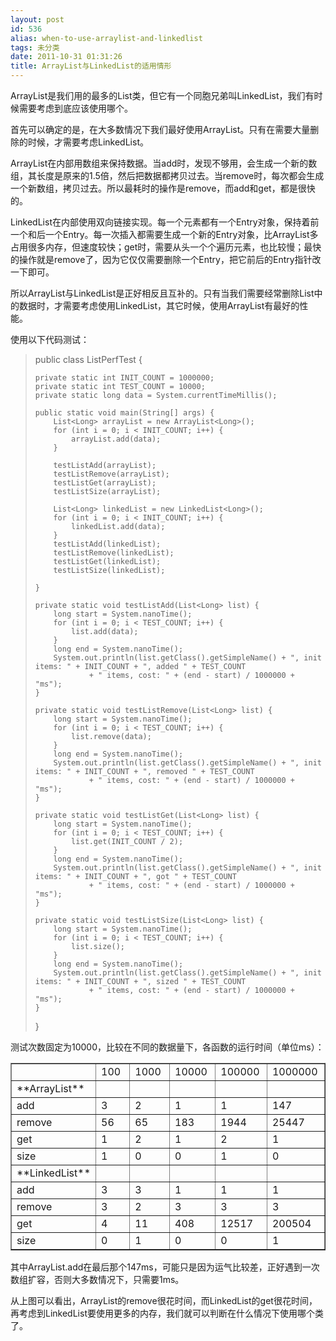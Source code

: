 ```yaml
---
layout: post
id: 536
alias: when-to-use-arraylist-and-linkedlist
tags: 未分类
date: 2011-10-31 01:31:26
title: ArrayList与LinkedList的适用情形
---
```


ArrayList是我们用的最多的List类，但它有一个同胞兄弟叫LinkedList，我们有时候需要考虑到底应该使用哪个。

首先可以确定的是，在大多数情况下我们最好使用ArrayList。只有在需要大量删除的时候，才需要考虑LinkedList。

ArrayList在内部用数组来保持数据。当add时，发现不够用，会生成一个新的数组，其长度是原来的1.5倍，然后把数据都拷贝过去。当remove时，每次都会生成一个新数组，拷贝过去。所以最耗时的操作是remove，而add和get，都是很快的。

LinkedList在内部使用双向链接实现。每一个元素都有一个Entry对象，保持着前一个和后一个Entry。每一次插入都需要生成一个新的Entry对象，比ArrayList多占用很多内存，但速度较快；get时，需要从头一个个遍历元素，也比较慢；最快的操作就是remove了，因为它仅仅需要删除一个Entry，把它前后的Entry指针改一下即可。

所以ArrayList与LinkedList是正好相反且互补的。只有当我们需要经常删除List中的数据时，才需要考虑使用LinkedList，其它时候，使用ArrayList有最好的性能。

<span id="more-536"></span>
<p>使用以下代码测试：

> public class ListPerfTest { 
> 
>     private static int INIT_COUNT = 1000000;     
>     private static int TEST_COUNT = 10000;      
>     private static long data = System.currentTimeMillis(); 
> 
>     public static void main(String[] args) {     
>         List<Long> arrayList = new ArrayList<Long>();      
>         for (int i = 0; i < INIT_COUNT; i++) {      
>             arrayList.add(data);      
>         } 
> 
>         testListAdd(arrayList);     
>         testListRemove(arrayList);      
>         testListGet(arrayList);      
>         testListSize(arrayList); 
> 
>         List<Long> linkedList = new LinkedList<Long>();     
>         for (int i = 0; i < INIT_COUNT; i++) {      
>             linkedList.add(data);      
>         }      
>         testListAdd(linkedList);      
>         testListRemove(linkedList);      
>         testListGet(linkedList);      
>         testListSize(linkedList); 
> 
>     } 
> 
>     private static void testListAdd(List<Long> list) {     
>         long start = System.nanoTime();      
>         for (int i = 0; i < TEST_COUNT; i++) {      
>             list.add(data);      
>         }      
>         long end = System.nanoTime();      
>         System.out.println(list.getClass().getSimpleName() + ", init items: " + INIT_COUNT + ", added " + TEST_COUNT      
>                 + " items, cost: " + (end - start) / 1000000 + "ms");      
>     } 
> 
>     private static void testListRemove(List<Long> list) {     
>         long start = System.nanoTime();      
>         for (int i = 0; i < TEST_COUNT; i++) {      
>             list.remove(data);      
>         }      
>         long end = System.nanoTime();      
>         System.out.println(list.getClass().getSimpleName() + ", init items: " + INIT_COUNT + ", removed " + TEST_COUNT      
>                 + " items, cost: " + (end - start) / 1000000 + "ms");      
>     } 
> 
>     private static void testListGet(List<Long> list) {     
>         long start = System.nanoTime();      
>         for (int i = 0; i < TEST_COUNT; i++) {      
>             list.get(INIT_COUNT / 2);      
>         }      
>         long end = System.nanoTime();      
>         System.out.println(list.getClass().getSimpleName() + ", init items: " + INIT_COUNT + ", got " + TEST_COUNT      
>                 + " items, cost: " + (end - start) / 1000000 + "ms");      
>     } 
> 
>     private static void testListSize(List<Long> list) {     
>         long start = System.nanoTime();      
>         for (int i = 0; i < TEST_COUNT; i++) {      
>             list.size();      
>         }      
>         long end = System.nanoTime();      
>         System.out.println(list.getClass().getSimpleName() + ", init items: " + INIT_COUNT + ", sized " + TEST_COUNT      
>                 + " items, cost: " + (end - start) / 1000000 + "ms");      
>     } 
> 
> }

测试次数固定为10000，比较在不同的数据量下，各函数的运行时间（单位ms）：

<table cellspacing="0" cellpadding="2" width="600" border="1">
<tbody>
<tr>
<td valign="top" width="100"> </td>
<td valign="top" width="100">100</td>
<td valign="top" width="100">1000</td>
<td valign="top" width="100">10000</td>
<td valign="top" width="100">100000</td>
<td valign="top" width="100">1000000</td>
</tr>
<tr>
<td valign="top" width="100">**ArrayList**</td>
<td valign="top" width="100"> </td>
<td valign="top" width="100"> </td>
<td valign="top" width="100"> </td>
<td valign="top" width="100"> </td>
<td valign="top" width="100"> </td>
</tr>
<tr>
<td valign="top" width="100">add</td>
<td valign="top" width="100">3</td>
<td valign="top" width="100">2</td>
<td valign="top" width="100">1</td>
<td valign="top" width="100">1</td>
<td valign="top" width="100">147</td>
</tr>
<tr>
<td valign="top" width="100">remove</td>
<td valign="top" width="100">56</td>
<td valign="top" width="100">65</td>
<td valign="top" width="100">183</td>
<td valign="top" width="100">1944</td>
<td valign="top" width="100">25447</td>
</tr>
<tr>
<td valign="top" width="100">get</td>
<td valign="top" width="100">1</td>
<td valign="top" width="100">2</td>
<td valign="top" width="100">1</td>
<td valign="top" width="100">2</td>
<td valign="top" width="100">1</td>
</tr>
<tr>
<td valign="top" width="100">size</td>
<td valign="top" width="100">1</td>
<td valign="top" width="100">0</td>
<td valign="top" width="100">0</td>
<td valign="top" width="100">1</td>
<td valign="top" width="100">0</td>
</tr>
<tr>
<td valign="top" width="100">**LinkedList**</td>
<td valign="top" width="100"> </td>
<td valign="top" width="100"> </td>
<td valign="top" width="100"> </td>
<td valign="top" width="100"> </td>
<td valign="top" width="100"> </td>
</tr>
<tr>
<td valign="top" width="100">add</td>
<td valign="top" width="100">3</td>
<td valign="top" width="100">3</td>
<td valign="top" width="100">1</td>
<td valign="top" width="100">1</td>
<td valign="top" width="100">1</td>
</tr>
<tr>
<td valign="top" width="100">remove</td>
<td valign="top" width="100">3</td>
<td valign="top" width="100">2</td>
<td valign="top" width="100">3</td>
<td valign="top" width="100">3</td>
<td valign="top" width="100">3</td>
</tr>
<tr>
<td valign="top" width="100">get</td>
<td valign="top" width="100">4</td>
<td valign="top" width="100">11</td>
<td valign="top" width="100">408</td>
<td valign="top" width="100">12517</td>
<td valign="top" width="100">200504</td>
</tr>
<tr>
<td valign="top" width="100">size</td>
<td valign="top" width="100">0</td>
<td valign="top" width="100">1</td>
<td valign="top" width="100">0</td>
<td valign="top" width="100">0</td>
<td valign="top" width="100">1</td>
</tr>
</tbody>
</table>

其中ArrayList.add在最后那个147ms，可能只是因为运气比较差，正好遇到一次数组扩容，否则大多数情况下，只需要1ms。

从上图可以看出，ArrayList的remove很花时间，而LinkedList的get很花时间，再考虑到LinkedList要使用更多的内存，我们就可以判断在什么情况下使用哪个类了。
